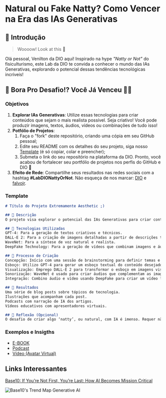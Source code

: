 # Natural ou Fake Natty? Como Vencer na Era das IAs Generativas

## 🚀 Introdução

> Woooow! Look at this 👀

Olá pessoal, Venilton da DIO aqui! Inspirado na hype _"Natty or Not"_ do fisiculturismo, este Lab da DIO te convida a conhecer o mundo das IAs Generativas, explorando o potencial dessas tendências tecnológicas incríveis!

## 🎯 Bora Pro Desafio!? Você Já Venceu 💪🤓

### Objetivos

1. **Explorar IAs Generativas**: Utilize essas tecnologias para criar conteúdos que sejam o mais realista possível. Seja criativo! Você pode produzir imagens, textos, áudios, vídeos ou combinações de tudo isso!
1. **Potfólio de Projetos**:
    1. Faça o "fork" deste repositório, criando uma cópia em seu GitHub pessoal;
    2. Edite seu README com os detalhes do seu projeto, siga nosso [Template](#template) (é só copiar, colar e preencher);
    3. Submeta o link do seu repositório na plataforma da DIO. Pronto, você acabou de fortalecer seu portfólio de projetos nos perfis do GitHub e DIO 🚀
1. **Efeito de Rede**: Compartilhe seus resultados nas redes sociais com a hashtag **#LabDIONattyOrNot**. Não esqueça de nos marcar: [DIO](https://www.linkedin.com/school/dio-makethechange) e [falvojr](https://www.linkedin.com/in/falvojr).

### Template

```markdown
# Título do Projeto Extremamente Aesthetic ;)

## 📒 Descrição
O projeto visa explorar o potencial das IAs Generativas para criar conteúdos hiper-realistas. O foco está em desenvolver um portfólio diversificado que inclui imagens, textos, áudios e vídeos que sejam indistinguíveis de criações humanas.

## 🤖 Tecnologias Utilizadas
GPT-4: Para a geração de textos criativos e técnicos.
DALL-E 2: Para a criação de imagens detalhadas a partir de descrições textuais.
WaveNet: Para a síntese de voz natural e realista.
DeepFake Technology: Para a geração de vídeos que combinam imagens e áudios de forma coerente.

## 🧐 Processo de Criação
Concepção: Início com uma sessão de brainstorming para definir temas e conceitos.
Esboço: Utilizo GPT-4 para gerar um esboço textual do conteúdo desejado.
Visualização: Emprego DALL-E 2 para transformar o esboço em imagens visuais.
Sonorização: WaveNet é usado para criar áudios que complementam as imagens.
Integração: Combino áudio e vídeo usando DeepFake para criar um vídeo final.

## 🚀 Resultados
Uma série de blog posts sobre tópicos de tecnologia.
Ilustrações que acompanham cada post.
Podcasts com narração de IA dos artigos.
Vídeos educativos com apresentadores virtuais.

## 💭 Reflexão (Opcional)
O desafio de criar algo ‘natty’, ou natural, com IA é imenso. Requer não apenas o domínio técnico das ferramentas, mas também uma compreensão profunda da estética e da narrativa humanas. A IA deve ser orientada cuidadosamente para produzir resultados que ressoem emocionalmente com os espectadores, mantendo a autenticidade e a relevância. É um equilíbrio
```

### Exemplos e Insigths

- [E-BOOK](/exemplos/E-BOOK.md)
- [Podcast](/exemplos/PODCAST.md)
- [Vídeo (Avatar Virtual)](/exemplos/VIDEO.md)

## Links Interessantes

[Base10: If You’re Not First, You’re Last: How AI Becomes Mission Critical](https://base10.vc/post/generative-ai-mission-critical/)

![Base10's Trend Map Generative AI](https://github.com/digitalinnovationone/lab-natty-or-not/assets/730492/f4df26e8-f8f7-4419-8252-c69d73ea930c)
